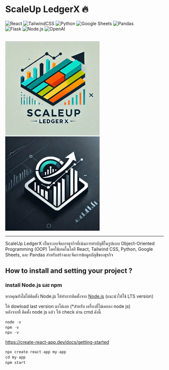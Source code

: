 # ScaleUp LedgerX 🔥
![React](https://img.shields.io/badge/React-18.2.0-blue?logo=react)
![TailwindCSS](https://img.shields.io/badge/TailwindCSS-3.0.0-38B2AC?logo=tailwindcss)
![Python](https://img.shields.io/badge/Python-3.9.0-yellow?logo=python)
![Google Sheets](https://img.shields.io/badge/Google%20Sheets-API-green?logo=googlesheets)
![Pandas](https://img.shields.io/badge/Pandas-1.4.3-blue?logo=pandas)  
![Flask](https://img.shields.io/badge/Flask-2.0.2-black?logo=flask)
![Node.js](https://img.shields.io/badge/Node.js-16.13.0-green?logo=nodedotjs) 
![OpenAI](https://img.shields.io/badge/OpenAI-ChatGPT-412991?logo=openai)
<br><br>

<p align="">
  <img src="./Logo/logo_.jpg" alt="Logo" width="300" /> 
  <img src="./Logo/logo1_.jpg" alt="Logo" width="300" />
</p>
<hr>



ScaleUp LedgerX เป็นระบบจัดการธุรกิจที่เน้นการทำบัญชีในรูปแบบ Object-Oriented Programming (OOP) โดยใช้เทคโนโลยี React, Tailwind CSS, Python, Google Sheets, และ Pandas สำหรับสร้างและจัดการข้อมูลบัญชีของธุรกิจ

## How to install and setting your project ?

### install Node.js และ npm

หากคุณยังไม่ได้ติดตั้ง Node.js ให้ทำการติดตั้งจาก [Node.js](https://nodejs.org/) (แนะนำให้ใช้ LTS version) <br>

ให้ dowload last version มาได้เลย (*สำหรับ เครื่องที่ไม่เคยลง node js)  
หลังจากที่ ติดตั้ง node js แล้ว ให้ check ผ่าน cmd ดังนี้
```python
node -v
npm -v
npx -v
```
https://create-react-app.dev/docs/getting-started
```python
npx create-react-app my-app
cd my-app
npm start
```





